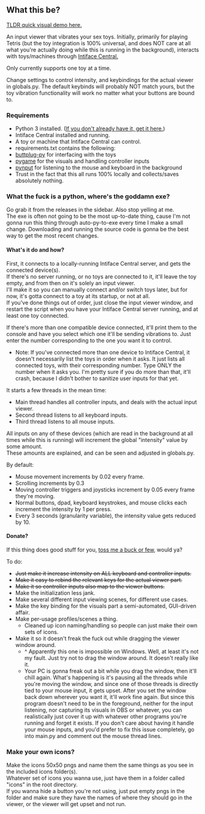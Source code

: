 ## What this be?
[TLDR quick visual demo here.](https://www.youtube.com/watch?v=iBZ0fyBmsrA)

An input viewer that vibrates your sex toys. Initially, primarily for playing Tetris (but the toy integration is 100% universal, and does NOT care at all what you're actually doing while this is running in the background), interacts with toys/machines through [Intiface Central.](https://intiface.com/central/)

Only currently supports one toy at a time.  

Change settings to control intensity, and keybindings for the actual viewer in globals.py.
The default keybinds will probably NOT match yours, but the toy vibration functionality will work no matter what your buttons are bound to.

### Requirements
* Python 3 installed. ([If you don't already have it, get it here.](https://www.python.org/downloads/))  
* Intiface Central installed and running.  
* A toy or machine that Intiface Central can control.  
* requirements.txt contains the following:  
 * [buttplug-py](https://github.com/Siege-Wizard/buttplug-py/tree/main) for interfacing with the toys  
 * [pygame](https://www.pygame.org/docs/ref/pygame.html) for the visuals and handling controller inputs  
 * [pynput](https://pypi.org/project/pynput/) for listening to the mouse and keyboard in the background  
* Trust in the fact that this all runs 100% locally and collects/saves absolutely nothing.  

### What the fuck is a python, where's the goddamn exe?
Go grab it from the releases in the sidebar. Also stop yelling at me.  
The exe is often not going to be the most up-to-date thing, cause I'm not gonna run this thing through auto-py-to-exe every time I make a small change. Downloading and running the source code is gonna be the best way to get the most recent changes.

#### What's it do and how?
First, it connects to a locally-running Intiface Central server, and gets the connected device(s).  
If there's no server running, or no toys are connected to it, it'll leave the toy empty, and from then on it's solely an input viewer.  
I'll make it so you can manually connect and/or switch toys later, but for now, it's gotta connect to a toy at its startup, or not at all.  
If you've done things out of order, just close the input viewer window, and restart the script when you have your Intiface Central server running, and at least one toy connected.

If there's more than one compatible device connected, it'll print them to the console and have you select which one it'll be sending vibrations to.
Just enter the number corresponding to the one you want it to control.  
* Note: If you've connected more than one device to Intiface Central, it doesn't necessarily list the toys in order when it asks. It just lists all connected toys, with their corresponding number. Type ONLY the number when it asks you. I'm pretty sure if you do more than that, it'll crash, because I didn't bother to sanitize user inputs for that yet.

It starts a few threads in the mean time:
* Main thread handles all controller inputs, and deals with the actual input viewer.
* Second thread listens to all keyboard inputs.
* Third thread listens to all mouse inputs.

All inputs on any of these devices (which are read in the background at all times while this is running) will increment the global "intensity" value by some amount.  
These amounts are explained, and can be seen and adjusted in globals.py.

By default:  
* Mouse movement increments by 0.02 every frame.
* Scrolling increments by 0.3
* Moving controller triggers and joysticks increment by 0.05 every frame they're moving.
* Normal buttons, dpad, keyboard keystrokes, and mouse clicks each increment the intensity by 1 per press.  
* Every 3 seconds (granularity variable), the intensity value gets reduced by 10.

#### Donate?

If this thing does good stuff for you, [toss me a buck or few](https://ko-fi.com/nam_137), would ya?

To do:  
* ~~Just make it increase intensity on ALL keyboard and controller inputs.~~  
* ~~Make it easy to rebind the relevant keys for the actual viewer part.~~  
* ~~Make it so controller inputs also map to the viewer buttons.~~  
* Make the initialization less jank.  
* Make several different input viewing scenes, for different use cases.
* Make the key binding for the visuals part a semi-automated, GUI-driven affair.
* Make per-usage profiles/scenes a thing.
    * Cleaned up icon naming/handling so people can just make their own sets of icons.
* Make it so it doesn't freak the fuck out while dragging the viewer window around.
    * ^ Apparently this one is impossible on Windows. Well, at least it's not my fault. Just try not to drag the window around. It doesn't really like it.
    * Your PC is gonna freak out a bit while you drag the window, then it'll chill again. What's happening is it's pausing all the threads while you're moving the window, and since one of those threads is directly tied to your mouse input, it gets upset. After you set the window back down wherever you want it, it'll work fine again. But since this program doesn't need to be in the foreground, neither for the input listening, nor capturing its visuals in OBS or whatever, you can realistically just cover it up with whatever other programs you're running and forget it exists. If you don't care about having it handle your mouse inputs, and you'd prefer to fix this issue completely, go into main.py and comment out the mouse thread lines.

### Make your own icons?

Make the icons 50x50 pngs and name them the same things as you see in the included icons folder(s).  
Whatever set of icons you wanna use, just have them in a folder called "icons" in the root directory.  
If you wanna hide a button you're not using, just put empty pngs in the folder and make sure they have the names of where they should go in the viewer, or the viewer will get upset and not run.
